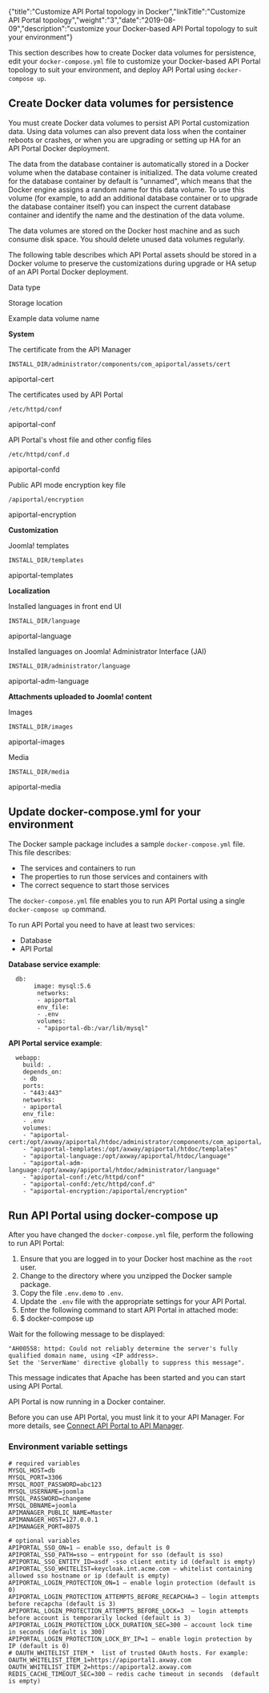{"title":"Customize API Portal topology in Docker","linkTitle":"Customize API Portal topology","weight":"3","date":"2019-08-09","description":"customize your Docker-based API Portal topology to suit your environment"}

This section describes how to create Docker data volumes for persistence, edit your `docker-compose.yml` file to customize your Docker-based API Portal topology to suit your environment, and deploy API Portal using `docker-compose up`.

Create Docker data volumes for persistence
------------------------------------------

You must create Docker data volumes to persist API Portal customization data. Using data volumes can also prevent data loss when the container reboots or crashes, or when you are upgrading or setting up HA for an API Portal Docker deployment.

The data from the database container is automatically stored in a Docker volume when the database container is initialized. The data volume created for the database container by default is "unnamed", which means that the Docker engine assigns a random name for this data volume. To use this volume (for example, to add an additional database container or to upgrade the database container itself) you can inspect the current database container and identify the name and the destination of the data volume.

The data volumes are stored on the Docker host machine and as such consume disk space. You should delete unused data volumes regularly.

The following table describes which API Portal assets should be stored in a Docker volume to preserve the customizations during upgrade or HA setup of an API Portal Docker deployment.

Data type

Storage location

Example data volume name

**System**

The certificate from the API Manager

`INSTALL_DIR/administrator/components/com_apiportal/assets/cert`

apiportal-cert

The certificates used by API Portal

`/etc/httpd/conf`

apiportal-conf

API Portal's vhost file and other config files

`/etc/httpd/conf.d`

apiportal-confd

Public API mode encryption key file

`/apiportal/encryption`

apiportal-encryption

**Customization**

Joomla! templates

`INSTALL_DIR/templates`

apiportal-templates

**Localization**

Installed languages in front end UI

`INSTALL_DIR/language`

apiportal-language

Installed languages on Joomla! Administrator Interface (JAI)

`INSTALL_DIR/administrator/language`

apiportal-adm-language

**Attachments uploaded to Joomla! content**

Images

`INSTALL_DIR/images`

apiportal-images

Media

`INSTALL_DIR/media`

apiportal-media

Update docker-compose.yml for your environment
----------------------------------------------

The Docker sample package includes a sample `docker-compose.yml` file. This file describes:

-   The services and containers to run
-   The properties to run those services and containers with
-   The correct sequence to start those services

The `docker-compose.yml` file enables you to run API Portal using a single `docker-compose up` command.

To run API Portal you need to have at least two services:

-   Database
-   API Portal

**Database service example**:

```
  db:
       image: mysql:5.6
        networks:
        - apiportal
        env_file:
        - .env
        volumes:
        - "apiportal-db:/var/lib/mysql"
```

**API Portal service example**:

```
  webapp:
    build: .
    depends_on:
    - db
    ports:
    - "443:443"
    networks:
    - apiportal
    env_file:
    - .env
    volumes:
    - "apiportal-cert:/opt/axway/apiportal/htdoc/administrator/components/com_apiportal/assets/cert"
    - "apiportal-templates:/opt/axway/apiportal/htdoc/templates"
    - "apiportal-language:/opt/axway/apiportal/htdoc/language"
    - "apiportal-adm-language:/opt/axway/apiportal/htdoc/administrator/language"
    - "apiportal-conf:/etc/httpd/conf"
    - "apiportal-confd:/etc/httpd/conf.d"
    - "apiportal-encryption:/apiportal/encryption"
```

Run API Portal using docker-compose up
--------------------------------------

After you have changed the `docker-compose.yml` file, perform the following to run API Portal:

1.  Ensure that you are logged in to your Docker host machine as the `root` user.
2.  Change to the directory where you unzipped the Docker sample package.
3.  Copy the file `.env.demo` to `.env`.
4.  Update the `.env` file with the appropriate settings for your API Portal.
5.  Enter the following command to start API Portal in attached mode:
6.  $ docker-compose up

Wait for the following message to be displayed:

```
"AH00558: httpd: Could not reliably determine the server's fully qualified domain name, using <IP address>. 
Set the 'ServerName' directive globally to suppress this message".
```

This message indicates that Apache has been started and you can start using API Portal.

API Portal is now running in a Docker container.

Before you can use API Portal, you must link it to your API Manager. For more details, see [Connect API Portal to API Manager](../../../APIPortalInstallGuideTopics/connect_to_apimgr.htm).

### Environment variable settings

```
# required variables
MYSQL_HOST=db
MYSQL_PORT=3306
MYSQL_ROOT_PASSWORD=abc123
MYSQL_USERNAME=joomla
MYSQL_PASSWORD=changeme
MYSQL_DBNAME=joomla
APIMANAGER_PUBLIC_NAME=Master
APIMANAGER_HOST=127.0.0.1
APIMANAGER_PORT=8075

# optional variables
APIPORTAL_SSO_ON=1 – enable sso, default is 0
APIPORTAL_SSO_PATH=sso – entrypoint for sso (default is sso)
APIPORTAL_SSO_ENTITY_ID=asdf -sso client entity id (default is empty) 
APIPORTAL_SSO_WHITELIST=keycloak.int.acme.com – whitelist containing allowed sso hostname or ip (default is empty)
APIPORTAL_LOGIN_PROTECTION_ON=1 – enable login protection (default is 0)
APIPORTAL_LOGIN_PROTECTION_ATTEMPTS_BEFORE_RECAPCHA=3 – login attempts before recapcha (default is 3)
APIPORTAL_LOGIN_PROTECTION_ATTEMPTS_BEFORE_LOCK=3  – login attempts before account is temporarily locked (default is 3)
APIPORTAL_LOGIN_PROTECTION_LOCK_DURATION_SEC=300 – account lock time in seconds (default is 300)
APIPORTAL_LOGIN_PROTECTION_LOCK_BY_IP=1 – enable login protection by IP (default is 0)
# OAUTH_WHITELIST_ITEM_*  list of trusted OAuth hosts. For example: 
OAUTH_WHITELIST_ITEM_1=https://apiportal1.axway.com
OAUTH_WHITELIST_ITEM_2=https://apiportal2.axway.com
REDIS_CACHE_TIMEOUT_SEC=300 – redis cache timeout in seconds  (default is empty)
```
